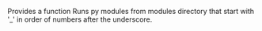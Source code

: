 Provides a function Runs py modules from modules directory that start with '_'
in order of numbers after the underscore.
